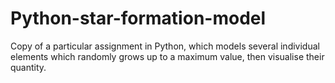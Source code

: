 # Python-star-formation-model
Copy of a particular assignment in Python, which models several individual elements which randomly grows up to a maximum value, then visualise their quantity.
